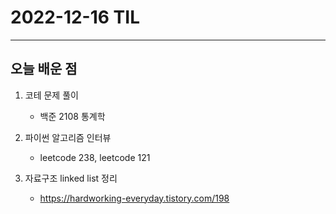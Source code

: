 # 2022-12-16 TIL

---

## 오늘 배운 점

1. 코테 문제 풀이
    - 백준 2108 통계학

2. 파이썬 알고리즘 인터뷰
    - leetcode 238, leetcode 121

3. 자료구조 linked list 정리
    - https://hardworking-everyday.tistory.com/198